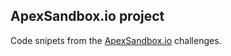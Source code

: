 ## ApexSandbox.io project

Code snipets from the [ApexSandbox.io](https://www.apexsandbox.io/) challenges.